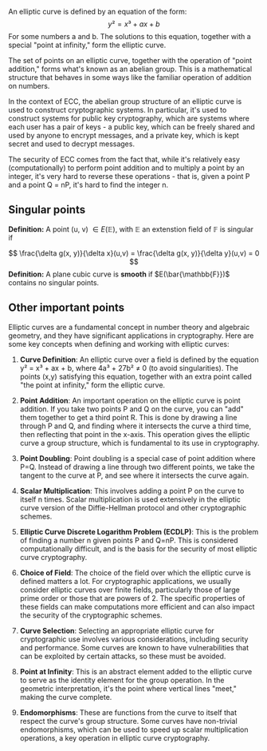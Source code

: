 An elliptic curve is defined by an equation of the form:
$$
y² = x³ + ax + b
$$
For some numbers a and b. The solutions to this equation, together with a special "point at infinity," form the elliptic curve.

The set of points on an elliptic curve, together with the operation of "point addition," forms what's known as an abelian group. This is a mathematical structure that behaves in some ways like the familiar operation of addition on numbers.

In the context of ECC, the abelian group structure of an elliptic curve is used to construct cryptographic systems. In particular, it's used to construct systems for public key cryptography, which are systems where each user has a pair of keys - a public key, which can be freely shared and used by anyone to encrypt messages, and a private key, which is kept secret and used to decrypt messages.

The security of ECC comes from the fact that, while it's relatively easy (computationally) to perform point addition and to multiply a point by an integer, it's very hard to reverse these operations - that is, given a point P and a point Q = nP, it's hard to find the integer n.

## Singular points
**Definition:** A point (u, v) $\in E(\mathbb{E})$, with $\mathbb{E}$ an extenstion field of $\mathbb{F}$ is singular if 

$$
\frac{\delta g(x, y)}{\delta x}(u,v) = \frac{\delta g(x, y)}{\delta y}(u,v) = 0
$$
**Definition:** A plane cubic curve is **smooth** if $E(\bar{\mathbb{F}})$ contains no singular points. 


## Other important points 

Elliptic curves are a fundamental concept in number theory and algebraic geometry, and they have significant applications in cryptography. Here are some key concepts when defining and working with elliptic curves:

1.  **Curve Definition**: An elliptic curve over a field is defined by the equation y² = x³ + ax + b, where 4a³ + 27b² ≠ 0 (to avoid singularities). The points (x,y) satisfying this equation, together with an extra point called "the point at infinity," form the elliptic curve.

2.  **Point Addition**: An important operation on the elliptic curve is point addition. If you take two points P and Q on the curve, you can "add" them together to get a third point R. This is done by drawing a line through P and Q, and finding where it intersects the curve a third time, then reflecting that point in the x-axis. This operation gives the elliptic curve a group structure, which is fundamental to its use in cryptography.
   
3.  **Point Doubling**: Point doubling is a special case of point addition where P=Q. Instead of drawing a line through two different points, we take the tangent to the curve at P, and see where it intersects the curve again.
   
4.  **Scalar Multiplication**: This involves adding a point P on the curve to itself n times. Scalar multiplication is used extensively in the elliptic curve version of the Diffie-Hellman protocol and other cryptographic schemes.
   
5.  **Elliptic Curve Discrete Logarithm Problem (ECDLP)**: This is the problem of finding a number n given points P and Q=nP. This is considered computationally difficult, and is the basis for the security of most elliptic curve cryptography.
   
6.  **Choice of Field**: The choice of the field over which the elliptic curve is defined matters a lot. For cryptographic applications, we usually consider elliptic curves over finite fields, particularly those of large prime order or those that are powers of 2. The specific properties of these fields can make computations more efficient and can also impact the security of the cryptographic schemes.
   
7.  **Curve Selection**: Selecting an appropriate elliptic curve for cryptographic use involves various considerations, including security and performance. Some curves are known to have vulnerabilities that can be exploited by certain attacks, so these must be avoided.
   
8.  **Point at Infinity**: This is an abstract element added to the elliptic curve to serve as the identity element for the group operation. In the geometric interpretation, it's the point where vertical lines "meet," making the curve complete.
   
9.  **Endomorphisms**: These are functions from the curve to itself that respect the curve's group structure. Some curves have non-trivial endomorphisms, which can be used to speed up scalar multiplication operations, a key operation in elliptic curve cryptography.